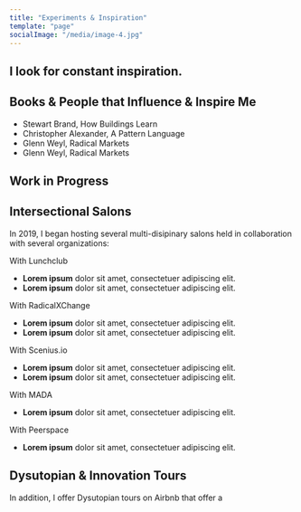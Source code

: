 ```yaml
---
title: "Experiments & Inspiration"
template: "page"
socialImage: "/media/image-4.jpg"
---
```


## I look for constant inspiration.



## Books & People that Influence & Inspire Me

+ Stewart Brand, How Buildings Learn
+ Christopher Alexander, A Pattern Language
+ Glenn Weyl, Radical Markets
+ Glenn Weyl, Radical Markets

## Work in Progress

## Intersectional Salons
In 2019, I began hosting several multi-disipinary salons held in collaboration with several organizations:

With Lunchclub
+ **Lorem ipsum** dolor sit amet, consectetuer adipiscing elit.
+ **Lorem ipsum** dolor sit amet, consectetuer adipiscing elit.

With RadicalXChange
+ **Lorem ipsum** dolor sit amet, consectetuer adipiscing elit.
+ **Lorem ipsum** dolor sit amet, consectetuer adipiscing elit.

With Scenius.io
+ **Lorem ipsum** dolor sit amet, consectetuer adipiscing elit.
+ **Lorem ipsum** dolor sit amet, consectetuer adipiscing elit.

With MADA
+ **Lorem ipsum** dolor sit amet, consectetuer adipiscing elit.

With Peerspace
+ **Lorem ipsum** dolor sit amet, consectetuer adipiscing elit.

## Dysutopian & Innovation Tours
In addition, I offer Dysutopian tours on Airbnb that offer a 


